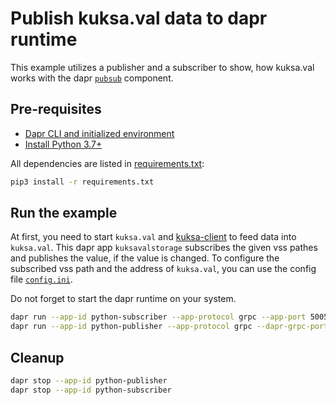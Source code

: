 # Publish kuksa.val data to dapr runtime

This example utilizes a publisher and a subscriber to show, how kuksa.val works with the dapr [`pubsub`](https://docs.dapr.io/developing-applications/building-blocks/pubsub/pubsub-overview/) component.

## Pre-requisites

- [Dapr CLI and initialized environment](https://docs.dapr.io/getting-started)
- [Install Python 3.7+](https://www.python.org/downloads/)

All dependencies are listed in [requirements.txt](./requirements.txt):


```bash
pip3 install -r requirements.txt
```

## Run the example

At first, you need to start `kuksa.val` and [kuksa-client](../../../kuksa-client) to feed data into `kuksa.val`.
This dapr app `kuksavalstorage` subscribes the given vss pathes and publishes the value, if the value is changed.
To configure the subscribed vss path and the address of `kuksa.val`, you can use the config file [`config.ini`](./config.ini).

Do not forget to start the dapr runtime on your system.


```bash
dapr run --app-id python-subscriber --app-protocol grpc --app-port 50051 ./subscriber.py
dapr run --app-id python-publisher --app-protocol grpc --dapr-grpc-port=3500 ./publisher.py
```

## Cleanup

```bash
dapr stop --app-id python-publisher
dapr stop --app-id python-subscriber
```
